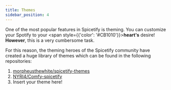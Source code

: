 ```yaml
---
title: Themes
sidebar_position: 4
---
```


One of the most popular features in Spicetify is theming.
You can customize your Spotify to your <span style={{'color': '#CB1010'}}>**heart's**</span> desire!
**However**, this is a very cumbersome task.

For this reason, the theming heroes of the Spicetify community have created a huge library of themes which can be found in the following repositories:

1. [morpheusthewhite/spicetify-themes](https://github.com/morpheusthewhite/spicetify-themes)
2. [NYRI4/Comfy-spicetify](https://github.com/NYRI4/Comfy-spicetify)
3. Insert your theme here!
